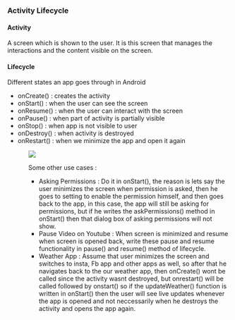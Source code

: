 ### Activity Lifecycle

#### Activity
A screen which is shown to the user. It is this screen that manages the interactions and the content visible on the screen.

#### Lifecycle 
Different states an app goes through in Android

<ul>
  <li>onCreate() : creates the activity</li>
  <li>onStart() : when the user can see the screen</li>
  <li>onResume() : when the user can interact with the screen</li>
  <li>onPause() : when part of activity is partially visible</li>
  <li>onStop() : when app is not visible to user</li>
  <li>onDestroy() : when activity is destroyed</li>
  <li>onRestart() : when we minimize the app and open it again</li>
<ul>

<img src="https://user-images.githubusercontent.com/35667308/78688754-33494200-7913-11ea-9547-5de0af7ed9d7.png"></img>


Some other use cases :

<ul>
<li>Asking Permissions : Do it in onStart(), the reason is lets say the user minimizes the screen when permission is asked, then he goes to setting to enable the permission himself, and then goes back to the app, in this case, the app will still be asking for permissions, but if he writes the askPermissions() method in onStart() then that dialog box of asking permissions will not show.</li>
<li>Pause Video on Youtube : When screen is minimized and resume when screen is opened back, write these pause and resume functionality in pause() and resume() method of lifecycle.</li>
<li>Weather App : Assume that user minimizes the screen and switches to insta, Fb app and other apps as well, so after that he navigates back to the our weather app, then onCreate() wont be called since the activity wasnt destroyed, but onrestart() will be called followed by onstart() so if the updateWeather() function is written in onStart() then the user will see live updates whenever the app is opened and not neccessarily when he destroys the activity and opens the app again.</li>
</ul>
